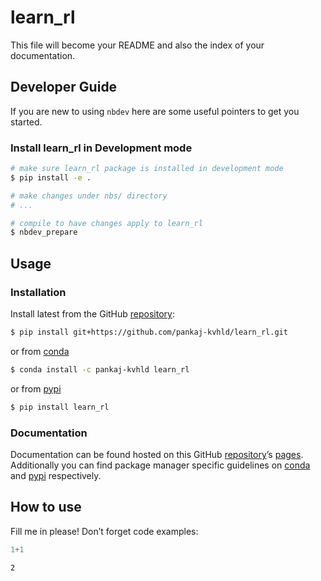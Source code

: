 # learn_rl

<!-- WARNING: THIS FILE WAS AUTOGENERATED! DO NOT EDIT! -->

This file will become your README and also the index of your
documentation.

## Developer Guide

If you are new to using `nbdev` here are some useful pointers to get you
started.

### Install learn_rl in Development mode

``` sh
# make sure learn_rl package is installed in development mode
$ pip install -e .

# make changes under nbs/ directory
# ...

# compile to have changes apply to learn_rl
$ nbdev_prepare
```

## Usage

### Installation

Install latest from the GitHub
[repository](https://github.com/pankaj-kvhld/learn_rl):

``` sh
$ pip install git+https://github.com/pankaj-kvhld/learn_rl.git
```

or from [conda](https://anaconda.org/pankaj-kvhld/learn_rl)

``` sh
$ conda install -c pankaj-kvhld learn_rl
```

or from [pypi](https://pypi.org/project/learn_rl/)

``` sh
$ pip install learn_rl
```

### Documentation

Documentation can be found hosted on this GitHub
[repository](https://github.com/pankaj-kvhld/learn_rl)’s
[pages](https://pankaj-kvhld.github.io/learn_rl/). Additionally you can
find package manager specific guidelines on
[conda](https://anaconda.org/pankaj-kvhld/learn_rl) and
[pypi](https://pypi.org/project/learn_rl/) respectively.

## How to use

Fill me in please! Don’t forget code examples:

``` python
1+1
```

    2
